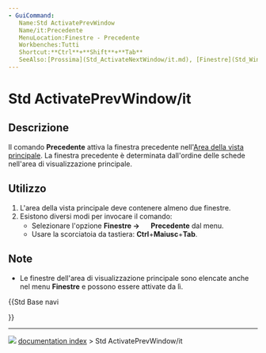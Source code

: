 ```yaml
---
- GuiCommand:
   Name:Std ActivatePrevWindow
   Name/it:Precedente
   MenuLocation:Finestre - Precedente
   Workbenches:Tutti
   Shortcut:**Ctrl**+**Shift**+**Tab**
   SeeAlso:[Prossima](Std_ActivateNextWindow/it.md), [Finestre](Std_Windows/it.md)
---
```


# Std ActivatePrevWindow/it



## Descrizione

Il comando **Precedente** attiva la finestra precedente nell\'[Area della vista principale](Main_view_area/it.md). La finestra precedente è determinata dall\'ordine delle schede nell\'area di visualizzazione principale.



## Utilizzo

1.  L\'area della vista principale deve contenere almeno due finestre.
2.  Esistono diversi modi per invocare il comando:
    -   Selezionare l\'opzione **Finestre → <img src="images/Std_ActivatePrevWindow.svg" width=16px> Precedente** dal menu.
    -   Usare la scorciatoia da tastiera: **Ctrl**+**Maiusc**+**Tab**.



## Note

-   Le finestre dell\'area di visualizzazione principale sono elencate anche nel menu **Finestre** e possono essere attivate da lì.





{{Std Base navi

}}



---
![](images/Button_right.svg) [documentation index](../README.md) > Std ActivatePrevWindow/it
